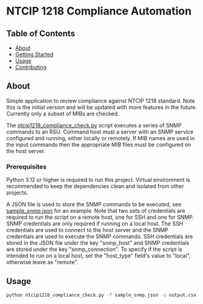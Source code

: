 # NTCIP 1218 Compliance Automation

## Table of Contents

- [About](#about)
- [Getting Started](#getting_started)
- [Usage](#usage)
- [Contributing](../CONTRIBUTING.md)

## About <a name = "about"></a>

Simple application to review compliance against NTCIP 1218 standard. Note this is the initial version and will be updated with more features in the future. Currently only a subset of MIBs are checked. 

The [ntcip1218_compliance_check.py](./ntcip1218_compliance_check.py) script executes a series of SNMP commands to an RSU. Command host must a server with an SNMP service configured and running, either locally or remotely. If MIB names are used in the input commands then the appropriate MIB files must be configured on the host server.


### Prerequisites
Python 3.12 or higher is required to run this project. Virtual environment is recommended to keep the dependencies clean and isolated from other projects.

A JSON file is used to store the SNMP commands to be executed, see [sample_snmp.json](./sample_snmp.json) for an example. Note that two sets of credentials are required to run the script on a remote host, one for SSH and one for SNMP. SNMP credentials are only required if running on a local host. The SSH credentials are used to connect to the host server and the SNMP credentials are used to execute the SNMP commands. SSH credentials are stored in the JSON file under the key "snmp_host" and SNMP credentials are stored under the key "snmp_connection". To specify if the script is intended to run on a local host, set the "host_type" field's value to "local", otherwise leave as "remote".

## Usage <a name = "usage"></a>

```bash
python ntcip1218_compliance_check.py -f sample_snmp.json -o output.csv
```
